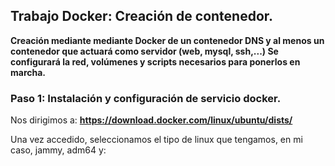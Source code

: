 ## Trabajo Docker: Creación de contenedor.

**Creación mediante mediante Docker de un contenedor DNS y al menos un contenedor que actuará como servidor (web, mysql, ssh,...) Se configurará la red, volúmenes y scripts necesarios para ponerlos en marcha.**

### Paso 1: Instalación y configuración de servicio docker.

Nos dirigimos a:  **https://download.docker.com/linux/ubuntu/dists/**

Una vez accedido, seleccionamos el tipo de linux que tengamos, en mi caso, jammy, adm64 y:


